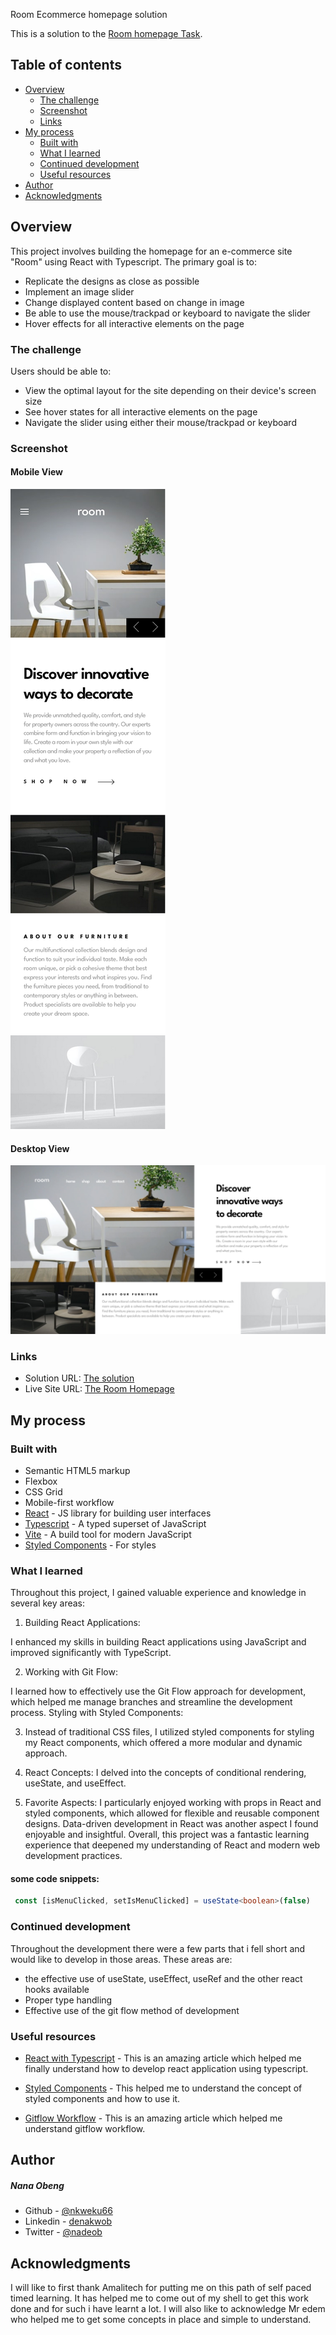 Room Ecommerce homepage solution

This is a solution to the [Room homepage Task](https://ecommerce-homepage-theta.vercel.app/). 

## Table of contents

- [Overview](#overview)
  - [The challenge](#the-challenge)
  - [Screenshot](#screenshot)
  - [Links](#links)
- [My process](#my-process)
  - [Built with](#built-with)
  - [What I learned](#what-i-learned)
  - [Continued development](#continued-development)
  - [Useful resources](#useful-resources)
- [Author](#author)
- [Acknowledgments](#acknowledgments)


## Overview

This project involves building the homepage for an e-commerce site "Room" using React with Typescript. The primary goal is to:
- Replicate the designs as close as possible
- Implement an image slider 
- Change displayed content based on change in image
- Be able to use the mouse/trackpad or keyboard to navigate the slider
- Hover effects for all interactive elements on the page

### The challenge

Users should be able to:

- View the optimal layout for the site depending on their device's screen size
- See hover states for all interactive elements on the page
- Navigate the slider using either their mouse/trackpad or keyboard

### Screenshot
#### Mobile View

![](./src/website_images/mobile-full.png)

#### Desktop View

![](./src/website_images/desktop_view.png)


### Links

- Solution URL: [The solution](https://github.com/nkweku66/ecommerce_homepage)
- Live Site URL: [The Room Homepage](https://ecommerce-homepage-theta.vercel.app/)

## My process

### Built with

- Semantic HTML5 markup
- Flexbox
- CSS Grid
- Mobile-first workflow
- [React](https://reactjs.org/) - JS library for building user interfaces
- [Typescript](https://www.typescriptlang.org/) - A typed superset of JavaScript
- [Vite](https://vitejs.dev/) - A build tool for modern JavaScript
- [Styled Components](https://styled-components.com/) - For styles


### What I learned

Throughout this project, I gained valuable experience and knowledge in several key areas:

1. Building React Applications:
  
I enhanced my skills in building React applications using JavaScript and improved significantly with TypeScript.

2. Working with Git Flow:

I learned how to effectively use the Git Flow approach for development, which helped me manage branches and streamline the development process.
Styling with Styled Components:

3. Instead of traditional CSS files, I utilized styled components for styling my React components, which offered a more modular and dynamic approach.

4. React Concepts:
I delved into the concepts of conditional rendering, useState, and useEffect.

5. Favorite Aspects:
I particularly enjoyed working with props in React and styled components, which allowed for flexible and reusable component designs.
Data-driven development in React was another aspect I found enjoyable and insightful.
Overall, this project was a fantastic learning experience that deepened my understanding of React and modern web development practices.

#### some code snippets:
```typescript
 const [isMenuClicked, setIsMenuClicked] = useState<boolean>(false)
```

### Continued development

Throughout the development there were a few parts that i fell short and would like to develop in those areas.
These areas are:
- the effective use of useState, useEffect, useRef and the other react hooks available
- Proper type handling
- Effective use of the git flow method of development

### Useful resources

- [React with Typescript](https://www.freecodecamp.org/news/use-typescript-with-react/) - This is an amazing article which helped me finally understand how to develop react application using typescript.

- [Styled Components](https://youtube.com/playlist?list=PLC3y8-rFHvwgu-G08-7ovbN9EyhF_cltM&si=EwttGaIo9EkpA3NK) - This helped me to understand the concept of styled components and how to use it.

- [Gitflow Workflow](https://www.atlassian.com/git/tutorials/comparing-workflows/gitflow-workflow#:~:text=Gitflow%20is%20an%20alternative%20Git,lived%20branches%20and%20larger%20commits.) - This is an amazing article which helped me understand gitflow workflow. 


## Author
##### Nana Obeng
- Github - [@nkweku66](https://github.com/nkweku66)
- Linkedin - [denakwob](https://www.linkedin.com/in/denakwob/)
- Twitter - [@nadeob](https://www.x.com/nadeobeng)


## Acknowledgments

I will like to first thank Amalitech for putting me on this path of self paced timed learning. It has helped me to come out of my shell to get this work done and for such i have learnt a lot. I will also like to acknowledge Mr edem who helped me to get some concepts in place and simple to understand.
